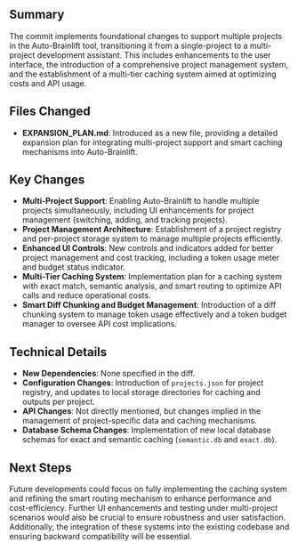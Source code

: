 ## Summary
The commit implements foundational changes to support multiple projects in the Auto-Brainlift tool, transitioning it from a single-project to a multi-project development assistant. This includes enhancements to the user interface, the introduction of a comprehensive project management system, and the establishment of a multi-tier caching system aimed at optimizing costs and API usage.

## Files Changed
- **EXPANSION_PLAN.md**: Introduced as a new file, providing a detailed expansion plan for integrating multi-project support and smart caching mechanisms into Auto-Brainlift.

## Key Changes
- **Multi-Project Support**: Enabling Auto-Brainlift to handle multiple projects simultaneously, including UI enhancements for project management (switching, adding, and tracking projects).
- **Project Management Architecture**: Establishment of a project registry and per-project storage system to manage multiple projects efficiently.
- **Enhanced UI Controls**: New controls and indicators added for better project management and cost tracking, including a token usage meter and budget status indicator.
- **Multi-Tier Caching System**: Implementation plan for a caching system with exact match, semantic analysis, and smart routing to optimize API calls and reduce operational costs.
- **Smart Diff Chunking and Budget Management**: Introduction of a diff chunking system to manage token usage effectively and a token budget manager to oversee API cost implications.

## Technical Details
- **New Dependencies**: None specified in the diff.
- **Configuration Changes**: Introduction of `projects.json` for project registry, and updates to local storage directories for caching and outputs per project.
- **API Changes**: Not directly mentioned, but changes implied in the management of project-specific data and caching mechanisms.
- **Database Schema Changes**: Implementation of new local database schemas for exact and semantic caching (`semantic.db` and `exact.db`).

## Next Steps
Future developments could focus on fully implementing the caching system and refining the smart routing mechanism to enhance performance and cost-efficiency. Further UI enhancements and testing under multi-project scenarios would also be crucial to ensure robustness and user satisfaction. Additionally, the integration of these systems into the existing codebase and ensuring backward compatibility will be essential.